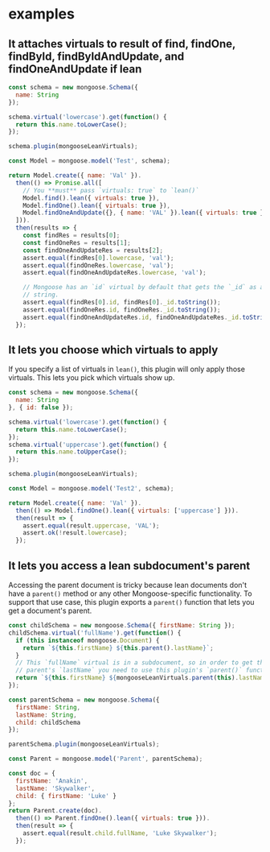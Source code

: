 

# examples

## It attaches virtuals to result of find, findOne, findById, findByIdAndUpdate, and findOneAndUpdate if lean

```javascript
const schema = new mongoose.Schema({
  name: String
});

schema.virtual('lowercase').get(function() {
  return this.name.toLowerCase();
});

schema.plugin(mongooseLeanVirtuals);

const Model = mongoose.model('Test', schema);

return Model.create({ name: 'Val' }).
  then(() => Promise.all([
    // You **must** pass `virtuals: true` to `lean()`
    Model.find().lean({ virtuals: true }),
    Model.findOne().lean({ virtuals: true }),
    Model.findOneAndUpdate({}, { name: 'VAL' }).lean({ virtuals: true })
  ])).
  then(results => {
    const findRes = results[0];
    const findOneRes = results[1];
    const findOneAndUpdateRes = results[2];
    assert.equal(findRes[0].lowercase, 'val');
    assert.equal(findOneRes.lowercase, 'val');
    assert.equal(findOneAndUpdateRes.lowercase, 'val');

    // Mongoose has an `id` virtual by default that gets the `_id` as a
    // string.
    assert.equal(findRes[0].id, findRes[0]._id.toString());
    assert.equal(findOneRes.id, findOneRes._id.toString());
    assert.equal(findOneAndUpdateRes.id, findOneAndUpdateRes._id.toString());
  });
```

## It lets you choose which virtuals to apply


If you specify a list of virtuals in `lean()`, this plugin will only
apply those virtuals. This lets you pick which virtuals show up.

```javascript
const schema = new mongoose.Schema({
  name: String
}, { id: false });

schema.virtual('lowercase').get(function() {
  return this.name.toLowerCase();
});
schema.virtual('uppercase').get(function() {
  return this.name.toUpperCase();
});

schema.plugin(mongooseLeanVirtuals);

const Model = mongoose.model('Test2', schema);

return Model.create({ name: 'Val' }).
  then(() => Model.findOne().lean({ virtuals: ['uppercase'] })).
  then(result => {
    assert.equal(result.uppercase, 'VAL');
    assert.ok(!result.lowercase);
  });
```

## It lets you access a lean subdocument's parent


Accessing the parent document is tricky because lean documents don't
have a `parent()` method or any other Mongoose-specific functionality.
To support that use case, this plugin exports a `parent()` function that
lets you get a document's parent.

```javascript
const childSchema = new mongoose.Schema({ firstName: String });
childSchema.virtual('fullName').get(function() {
  if (this instanceof mongoose.Document) {
    return `${this.firstName} ${this.parent().lastName}`;
  }
  // This `fullName` virtual is in a subdocument, so in order to get the
  // parent's `lastName` you need to use this plugin's `parent()` function.
  return `${this.firstName} ${mongooseLeanVirtuals.parent(this).lastName}`;
});

const parentSchema = new mongoose.Schema({
  firstName: String,
  lastName: String,
  child: childSchema
});

parentSchema.plugin(mongooseLeanVirtuals);

const Parent = mongoose.model('Parent', parentSchema);

const doc = {
  firstName: 'Anakin',
  lastName: 'Skywalker',
  child: { firstName: 'Luke' }
};
return Parent.create(doc).
  then(() => Parent.findOne().lean({ virtuals: true })).
  then(result => {
    assert.equal(result.child.fullName, 'Luke Skywalker');
  });
```
